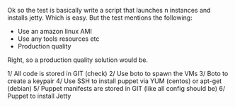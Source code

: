 Ok so the test is basically write a script that launches n instances and installs jetty. Which is easy. But the test mentions the following:

* Use an amazon linux AMI
* Use any tools resources etc 
* Production quality

Right, so a production quality solution would be.

1/ All code is stored in GIT (check)
2/ Use boto to spawn the VMs
3/ Boto to create a keypair
4/ Use SSH to install puppet via YUM (centos) or apt-get (debian)
5/ Puppet manifests are stored in GIT (like all config should be)
6/ Puppet to install Jetty
